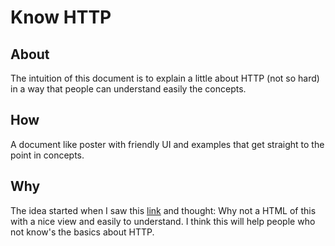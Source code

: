 # Know HTTP

## About

The intuition of this document is to explain a little about HTTP (not so hard) in a way that people can understand easily the concepts. 

## How

A document like poster with friendly UI and examples that get straight to the point in concepts.

## Why

The idea started when I saw this [link](http://www.steveschoger.com/status-code-poster/) and thought: Why not a HTML of this with a nice view and easily to understand. I think this will help people who not know's the basics about HTTP.